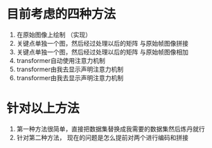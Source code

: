 # 目前考虑的四种方法

1. 在原始图像上绘制 （实现）
2. 关键点单独一个图，然后经过处理以后的矩阵 与原始帧图像拼接
3. 关键点单独一个图，然后经过处理以后的矩阵 与原始帧图像相加
4. transformer自动使用注意力机制
5. transformer由我去显示声明注意力机制
5. transformer由我去显示声明注意力机制

# 针对以上方法
1. 第一种方法很简单，直接把数据集替换成我需要的数据集然后炼丹就行
2. 针对第二种方法， 现在的问题是怎么提前对两个进行编码和拼接